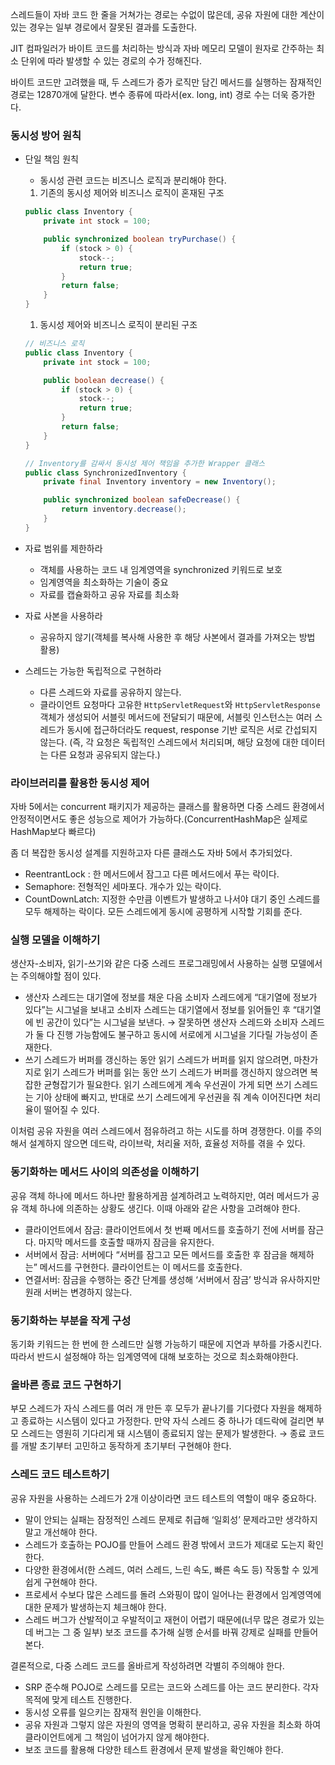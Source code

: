 스레드들이 자바 코드 한 줄을 거쳐가는 경로는 수없이 많은데, 공유 자원에 대한 계산이 있는 경우는 일부 경로에서 잘못된 결과를 도출한다.

JIT 컴파일러가 바이트 코드를 처리하는 방식과 자바 메모리 모델이 원자로 간주하는 최소 단위에 따라 발생할 수 있는 경로의 수가 정해진다.

바이트 코드만 고려했을 때, 두 스레드가 증가 로직만 담긴 메서드를 실행하는 잠재적인 경로는 12870개에 달한다. 변수 종류에 따라서(ex. long, int) 경로 수는 더욱 증가한다.

### 동시성 방어 원칙

- 단일 책임 원칙
    - 동시성 관련 코드는 비즈니스 로직과 분리해야 한다.
    
    1) 기존의 동시성 제어와 비즈니스 로직이 혼재된 구조
    
    ```java
    public class Inventory {
        private int stock = 100;
    
        public synchronized boolean tryPurchase() {
            if (stock > 0) {
                stock--;
                return true;
            }
            return false;
        }
    }
    ```
    
    1. 동시성 제어와 비즈니스 로직이 분리된 구조
    
    ```java
    // 비즈니스 로직
    public class Inventory {
        private int stock = 100;
    
        public boolean decrease() {
            if (stock > 0) {
                stock--;
                return true;
            }
            return false;
        }
    }
    ```
    
    ```java
    // Inventory를 감싸서 동시성 제어 책임을 추가한 Wrapper 클래스
    public class SynchronizedInventory {
        private final Inventory inventory = new Inventory();
    
        public synchronized boolean safeDecrease() {
            return inventory.decrease();
        }
    }
    ```
    
- 자료 범위를 제한하라
    - 객체를 사용하는 코드 내 임계영역을 synchronized 키워드로 보호
    - 임계영역을 최소화하는 기술이 중요
    - 자료를 캡슐화하고 공유 자료를 최소화
- 자료 사본을 사용하라
    - 공유하지 않기(객체를 복사해 사용한 후 해당 사본에서 결과를 가져오는 방법 활용)
- 스레드는 가능한 독립적으로 구현하라
    - 다른 스레드와 자료를 공유하지 않는다.
    - 클라이언트 요청마다 고유한 `HttpServletRequest`와 `HttpServletResponse` 객체가 생성되어 서블릿 메서드에 전달되기 때문에, 서블릿 인스턴스는 여러 스레드가 동시에 접근하더라도 request, response 기반 로직은 서로 간섭되지 않는다. (즉, 각 요청은 독립적인 스레드에서 처리되며, 해당 요청에 대한 데이터는 다른 요청과 공유되지 않는다.)

### 라이브러리를 활용한 동시성 제어

자바 5에서는 concurrent 패키지가 제공하는 클래스를 활용하면 다중 스레드 환경에서 안정적이면서도 좋은 성능으로 제어가 가능하다.(ConcurrentHashMap은 실제로 HashMap보다 빠르다)

좀 더 복잡한 동시성 설계를 지원하고자 다른 클래스도 자바 5에서 추가되었다.

- ReentrantLock : 한 메서드에서 잠그고 다른 메서드에서 푸는 락이다.
- Semaphore: 전형적인 세마포다. 개수가 있는 락이다.
- CountDownLatch: 지정한 수만큼 이벤트가 발생하고 나서야 대기 중인 스레드를 모두 해제하는 락이다. 모든 스레드에게 동시에 공평하게 시작할 기회를 준다.

### 실행 모델을 이해하기

생산자-소비자, 읽기-쓰기와 같은 다중 스레드 프로그래밍에서 사용하는 실행 모델에서는 주의해야할 점이 있다.

- 생산자 스레드는 대기열에 정보를 채운 다음 소비자 스레드에게 “대기열에 정보가 있다”는 시그널을 보내고 소비자 스레드는 대기열에서 정보를 읽어들인 후 “대기열에 빈 공간이 있다”는 시그널을 보낸다. → 잘못하면 생산자 스레드와 소비자 스레드가 둘 다 진행 가능함에도 불구하고 동시에 서로에게 시그널을 기다릴 가능성이 존재한다.
- 쓰기 스레드가 버퍼를 갱신하는 동안 읽기 스레드가 버퍼를 읽지 않으려면, 마찬가지로 읽기 스레드가 버퍼를 읽는 동안 쓰기 스레드가 버퍼를 갱신하지 않으려면 복잡한 균형잡기가 필요한다. 읽기 스레드에게 계속 우선권이 가게 되면 쓰기 스레드는 기아 상태에 빠지고, 반대로 쓰기 스레드에게 우선권을 줘 계속 이어진다면 처리율이 떨어질 수 있다.

이처럼 공유 자원을 여러 스레드에서 점유하려고 하는 시도를 하며 경쟁한다. 이를 주의해서 설계하지 않으면 데드락, 라이브락, 처리율 저하, 효율성 저하를 겪을 수 있다.

### 동기화하는 메서드 사이의 의존성을 이해하기

공유 객체 하나에 메서드 하나만 활용하게끔 설계하려고 노력하지만, 여러 메서드가 공유 객체 하나에 의존하는 상황도 생긴다. 이때 아래와 같은 사항을 고려해야 한다.

- 클라이언트에서 잠금: 클라이언트에서 첫 번째 메서드를 호출하기 전에 서버를 잠근다. 마지막 메서드를 호출할 때까지 잠금을 유지한다.
- 서버에서 잠금: 서버에다 “서버를 잠그고 모든 메서드를 호출한 후 잠금을 해제하는” 메서드를 구현한다. 클라이언트는 이 메서드를 호출한다.
- 연결서버: 잠금을 수행하는 중간 단계를 생성해 ‘서버에서 잠금’ 방식과 유사하지만 원래 서버는 변경하지 않는다.

### 동기화하는 부분을 작게 구성

동기화 키워드는 한 번에 한 스레드만 실행 가능하기 때문에 지연과 부하를 가중시킨다. 따라서 반드시 설정해야 하는 임계영역에 대해 보호하는 것으로 최소화해야한다.

### 올바른 종료 코드 구현하기

부모 스레드가 자식 스레드를 여러 개 만든 후 모두가 끝나기를 기다렸다 자원을 해제하고 종료하는 시스템이 있다고 가정한다. 만약 자식 스레드 중 하나가 데드락에 걸리면 부모 스레드는 영원히 기다리게 돼 시스템이 종료되지 않는 문제가 발생한다. → 종료 코드를 개발 초기부터 고민하고 동작하게 초기부터 구현해야 한다.

### 스레드 코드 테스트하기

공유 자원을 사용하는 스레드가 2개 이상이라면 코드 테스트의 역할이 매우 중요하다.

- 말이 안되는 실패는 잠정적인 스레드 문제로 취급해 ‘일회성’ 문제라고만 생각하지 말고 개선해야 한다.
- 스레드가 호출하는 POJO를 만들어 스레드 환경 밖에서 코드가 제대로 도는지 확인한다.
- 다양한 환경에서(한 스레드, 여러 스레드, 느린 속도, 빠른 속도 등) 작동할 수 있게 쉽게 구현해야 한다.
- 프로세서 수보다 많은 스레드를 돌려 스와핑이 많이 일어나는 환경에서 임계영역에 대한 문제가 발생하는지 체크해야 한다.
- 스레드 버그가 산발적이고 우발적이고 재현이 어렵기 때문에(너무 많은 경로가 있는데 버그는 그 중 일부) 보조 코드를 추가해 실행 순서를 바꿔 강제로 실패를 만들어 본다.

결론적으로, 다중 스레드 코드를 올바르게 작성하려면 각별히 주의해야 한다.

- SRP 준수해 POJO로 스레드를 모르는 코드와 스레드를 아는 코드 분리한다. 각자 목적에 맞게 테스트 진행한다.
- 동시성 오류를 일으키는 잠재적 원인을 이해한다.
- 공유 자원과 그렇지 않은 자원의 영역을 명확히 분리하고, 공유 자원을 최소화 하여 클라이언트에게 그 책임이 넘어가지 않게 해야한다.
- 보조 코드를 활용해 다양한 테스트 환경에서 문제 발생을 확인해야 한다.